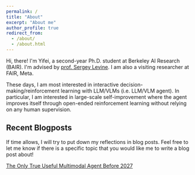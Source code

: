 ```yaml
---
permalink: /
title: "About"
excerpt: "About me"
author_profile: true
redirect_from: 
  - /about/
  - /about.html
---
```


Hi, there! I'm Yifei, a second-year Ph.D. student at Berkeley AI Research (BAIR). I'm advised by [prof. Sergey Levine](https://people.eecs.berkeley.edu/~svlevine/). I am also a visiting researcher at FAIR, Meta.

These days, I am most interested in interactive decision-making/reinforcement learning with LLM/VLMs (i.e. LLM/VLM agent). In particular, I am interested in large-scale self-improvement where the agent improves itself through open-ended reinforcement learning without relying on any human supervision.

## Recent Blogposts
If time allows, I will try to put down my reflections in blog posts. Feel free to let me know if there is a specific topic that you would like me to write a blog post about!

[The Only True Useful Multimodal Agent Before 2027](https://www.notion.so/The-Only-True-Useful-Multimodal-Agent-Before-2027-1e18d10b38af80a787ede5eb99ddc612?pvs=4)
